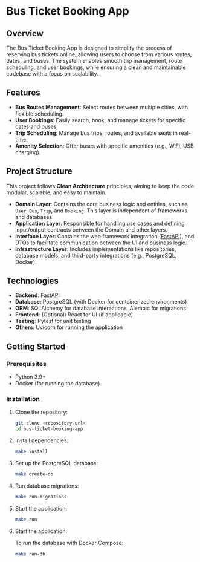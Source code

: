 # Bus Ticket Booking App

## Overview
The Bus Ticket Booking App is designed to simplify the process of reserving bus tickets online, allowing users to choose from various routes, dates, and buses. The system enables smooth trip management, route scheduling, and user bookings, while ensuring a clean and maintainable codebase with a focus on scalability.

## Features
- **Bus Routes Management**: Select routes between multiple cities, with flexible scheduling.
- **User Bookings**: Easily search, book, and manage tickets for specific dates and buses.
- **Trip Scheduling**: Manage bus trips, routes, and available seats in real-time.
- **Amenity Selection**: Offer buses with specific amenities (e.g., WiFi, USB charging).

## Project Structure
This project follows **Clean Architecture** principles, aiming to keep the code modular, scalable, and easy to maintain.

- **Domain Layer**: Contains the core business logic and entities, such as `User`, `Bus`, `Trip`, and `Booking`. This layer is independent of frameworks and databases.
- **Application Layer**: Responsible for handling use cases and defining input/output contracts between the Domain and other layers.
- **Interface Layer**: Contains the web framework integration ([FastAPI](https://fastapi.tiangolo.com/)), and DTOs to facilitate communication between the UI and business logic.
- **Infrastructure Layer**: Includes implementations like repositories, database models, and third-party integrations (e.g., PostgreSQL, Docker).

## Technologies
- **Backend**: [FastAPI](https://fastapi.tiangolo.com/)
- **Database**: PostgreSQL (with Docker for containerized environments)
- **ORM**: SQLAlchemy for database interactions, Alembic for migrations
- **Frontend**: (Optional) React for UI (if applicable)
- **Testing**: Pytest for unit testing
- **Others**: Uvicorn for running the application

## Getting Started

### Prerequisites
- Python 3.9+
- Docker (for running the database)

### Installation
1. Clone the repository:
   ```bash
   git clone <repository-url>
   cd bus-ticket-booking-app
    ```

2. Install dependencies:
   ```bash
   make install
    ```

3. Set up the PostgreSQL database:
   ```bash
   make create-db
    ```
4. Run database migrations:
   ```bash
   make run-migrations
    ```

5. Start the application:
   ```bash
   make run
    ```

6. Start the application:

    To run the database with Docker Compose:
   ```bash
   make run-db
    ```
